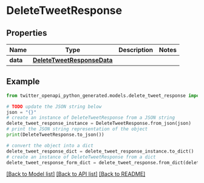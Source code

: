 # DeleteTweetResponse


## Properties

Name | Type | Description | Notes
------------ | ------------- | ------------- | -------------
**data** | [**DeleteTweetResponseData**](DeleteTweetResponseData.md) |  | 

## Example

```python
from twitter_openapi_python_generated.models.delete_tweet_response import DeleteTweetResponse

# TODO update the JSON string below
json = "{}"
# create an instance of DeleteTweetResponse from a JSON string
delete_tweet_response_instance = DeleteTweetResponse.from_json(json)
# print the JSON string representation of the object
print(DeleteTweetResponse.to_json())

# convert the object into a dict
delete_tweet_response_dict = delete_tweet_response_instance.to_dict()
# create an instance of DeleteTweetResponse from a dict
delete_tweet_response_form_dict = delete_tweet_response.from_dict(delete_tweet_response_dict)
```
[[Back to Model list]](../README.md#documentation-for-models) [[Back to API list]](../README.md#documentation-for-api-endpoints) [[Back to README]](../README.md)


